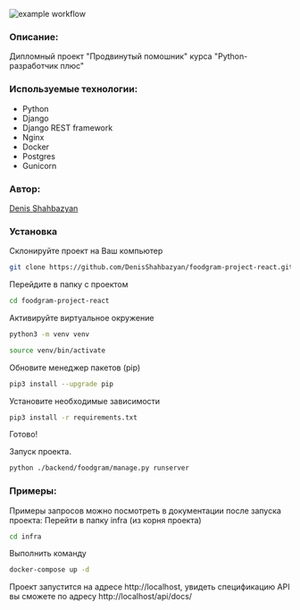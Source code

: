 ![example workflow](https://github.com/DenisShahbazyan/foodgram-project-react/actions/workflows/main.yml/badge.svg)
### Описание: 

Дипломный проект "Продвинутый помошник" курса "Python-разработчик плюс" 

### Используемые технологии: 
- Python
- Django
- Django REST framework
- Nginx
- Docker
- Postgres
- Gunicorn

### Автор: 

<a href="https://github.com/DenisShahbazyan">Denis Shahbazyan</a><br>

### Установка 

Склонируйте проект на Ваш компьютер 
```sh 
git clone https://github.com/DenisShahbazyan/foodgram-project-react.git
``` 
Перейдите в папку с проектом 
```sh 
cd foodgram-project-react
``` 
Активируйте виртуальное окружение 
```sh 
python3 -m venv venv 
``` 
```sh 
source venv/bin/activate 
``` 

Обновите менеджер пакетов (pip) 
```sh 
pip3 install --upgrade pip 
``` 

Установите необходимые зависимости 
```sh 
pip3 install -r requirements.txt 
``` 
Готово! 

Запуск проекта.
```sh
python ./backend/foodgram/manage.py runserver
```



### Примеры: 

Примеры запросов можно посмотреть в документации после запуска проекта: 
Перейти в папку infra (из корня проекта)
```sh
cd infra
```
Выполнить команду 
```sh
docker-compose up -d
```
Проект запустится на адресе http://localhost, увидеть спецификацию API вы сможете по адресу http://localhost/api/docs/